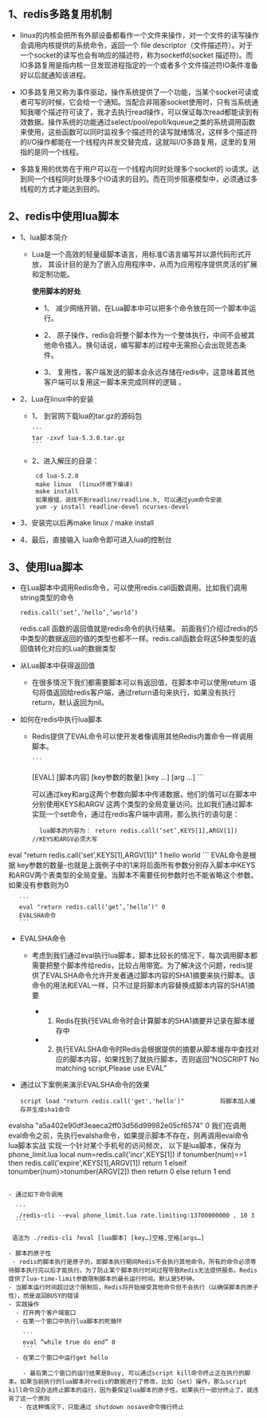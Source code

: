 ## 1、redis多路复用机制- linux的内核会把所有外部设备都看作一个文件来操作，对一个文件的读写操作会调用内核提供的系统命令，返回一个 file descriptor（文件描述符）。对于一个socket的读写也会有响应的描述符，称为socketfd(socket 描述符)。而IO多路复用是指内核一旦发现进程指定的一个或者多个文件描述符IO条件准备好以后就通知该进程。
- IO多路复用又称为事件驱动，操作系统提供了一个功能，当某个socket可读或者可写的时候，它会给一个通知。当配合非阻塞socket使用时，只有当系统通知我哪个描述符可读了，我才去执行read操作，可以保证每次read都能读到有效数据。操作系统的功能通过select/pool/epoll/kqueue之类的系统调用函数来使用，这些函数可以同时监视多个描述符的读写就绪情况，这样多个描述符的I/O操作都能在一个线程内并发交替完成，这就叫I/O多路复用，这里的复用指的是同一个线程。- 多路复用的优势在于用户可以在一个线程内同时处理多个socket的 io请求。达到同一个线程同时处理多个IO请求的目的。而在同步阻塞模型中，必须通过多线程的方式才能达到目的。



## 2、redis中使用lua脚本- 1、lua脚本简介  - Lua是一个高效的轻量级脚本语言，用标准C语言编写并以源代码形式开放， 其设计目的是为了嵌入应用程序中，从而为应用程序提供灵活的扩展和定制功能。
      **使用脚本的好处**
    
    - 1、 减少网络开销，在Lua脚本中可以把多个命令放在同一个脚本中运行。
         - 2、  原子操作，redis会将整个脚本作为一个整体执行，中间不会被其他命令插入。换句话说，编写脚本的过程中无需担心会出现竞态条件。
        - 3、  复用性，客户端发送的脚本会永远存储在redis中，这意味着其他客户端可以复用这一脚本来完成同样的逻辑 。

- 2、Lua在linux中的安装

  - 1、 到官网下载lua的tar.gz的源码包
  
        ```
        tar -zxvf lua-5.3.0.tar.gz
        ```  - 2、进入解压的目录：
       
       ```        cd lua-5.2.0        make linux  (linux环境下编译)        make install        如果报错，说找不到readline/readline.h, 可以通过yum命令安装        yum -y install readline-devel ncurses-devel
       ``` - 3、安装完以后再make linux  / make install - 4、最后，直接输入 lua命令即可进入lua的控制台

## 3、使用lua脚本
- 在Lua脚本中调用Redis命令，可以使用redis.call函数调用。比如我们调用string类型的命令

    ```    redis.call(‘set’,’hello’,’world’)
    ```  redis.call 函数的返回值就是redis命令的执行结果。
  前面我们介绍过redis的5中类型的数据返回的值的类型也都不一样。redis.call函数会将这5种类型的返回值转化对应的Lua的数据类型- 从Lua脚本中获得返回值  - 在很多情况下我们都需要脚本可以有返回值，在脚本中可以使用return 语句将值返回给redis客户端，通过return语句来执行，如果没有执行return，默认返回为nil。- 如何在redis中执行lua脚本  - Redis提供了EVAL命令可以使开发者像调用其他Redis内置命令一样调用脚本。

        ```       [EVAL]  [脚本内容] [key参数的数量]  [key …] [arg …]
        ```
              可以通过key和arg这两个参数向脚本中传递数据，他们的值可以在脚本中分别使用KEYS和ARGV 这两个类型的全局变量访问。比如我们通过脚本实现一个set命令，通过在redis客户端中调用，那么执行的语句是：

      ```        lua脚本的内容为： return redis.call(‘set’,KEYS[1],ARGV[1])         //KEYS和ARGV必须大写eval "return redis.call('set',KEYS[1],ARGV[1])" 1 hello world
     ```      EVAL命令是根据 key参数的数量-也就是上面例子中的1来将后面所有参数分别存入脚本中KEYS和ARGV两个表类型的全局变量。当脚本不需要任何参数时也不能省略这个参数。如果没有参数则为0
      
       ```       eval "return redis.call(‘get’,’hello’)" 0       EVALSHA命令
       ```
- EVALSHA命令
   - 考虑到我们通过eval执行lua脚本，脚本比较长的情况下，每次调用脚本都需要把整个脚本传给redis，比较占用带宽。为了解决这个问题，redis提供了EVALSHA命令允许开发者通过脚本内容的SHA1摘要来执行脚本。该命令的用法和EVAL一样，只不过是将脚本内容替换成脚本内容的SHA1摘要

       - 1. Redis在执行EVAL命令时会计算脚本的SHA1摘要并记录在脚本缓存中       - 2. 执行EVALSHA命令时Redis会根据提供的摘要从脚本缓存中查找对应的脚本内容，如果找到了就执行脚本，否则返回“NOSCRIPT No matching script,Please use EVAL”

- 通过以下案例来演示EVALSHA命令的效果

  ```
  script load "return redis.call('get','hello')"          将脚本加入缓存并生成sha1命令evalsha "a5a402e90df3eaeca2ff03d56d99982e05cf6574" 0我们在调用eval命令之前，先执行evalsha命令，如果提示脚本不存在，则再调用eval命令lua脚本实战实现一个针对某个手机号的访问频次， 以下是lua脚本，保存为phone_limit.lualocal num=redis.call('incr',KEYS[1])if tonumber(num)==1 then   redis.call('expire',KEYS[1],ARGV[1])   return 1elseif tonumber(num)>tonumber(ARGV[2]) then   return 0else   return 1end
  ```- 通过如下命令调用

    ```    ./redis-cli --eval phone_limit.lua rate.limiting:13700000000 , 10 3    ```   语法为 ./redis-cli ?eval [lua脚本] [key…]空格,空格[args…]

- 脚本的原子性   - redis的脚本执行是原子的，即脚本执行期间Redis不会执行其他命令。所有的命令必须等待脚本执行完以后才能执行。为了防止某个脚本执行时间过程导致Redis无法提供服务。Redis提供了lua-time-limit参数限制脚本的最长运行时间。默认是5秒钟。  - 当脚本运行时间超过这个限制后，Redis将开始接受其他命令但不会执行（以确保脚本的原子性），而是返回BUSY的错误- 实践操作    - 打开两个客户端窗口    - 在第一个窗口中执行lua脚本的死循环
    
      ```
      eval “while true do end” 0
      ```    - 在第二个窗口中运行get hello
          - 最后第二个窗口的运行结果是Busy, 可以通过script kill命令终止正在执行的脚本。如果当前执行的lua脚本对redis的数据进行了修改，比如（set）操作，那么script kill命令没办法终止脚本的运行，因为要保证lua脚本的原子性。如果执行一部分终止了，就违背了这一个原则     - 在这种情况下，只能通过 shutdown nosave命令强行终止


